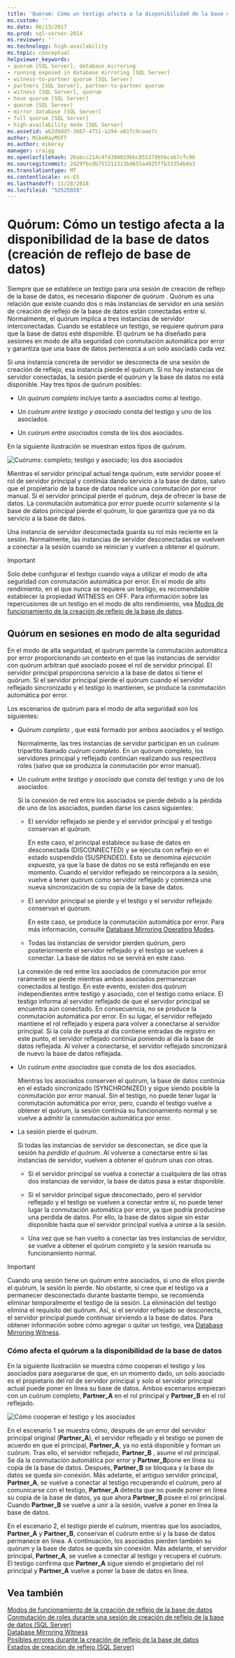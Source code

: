 ```yaml
---
title: 'Quórum: Cómo un testigo afecta a la disponibilidad de la base de datos (creación de reflejo de base de datos) | Microsoft Docs'
ms.custom: ''
ms.date: 06/13/2017
ms.prod: sql-server-2014
ms.reviewer: ''
ms.technology: high-availability
ms.topic: conceptual
helpviewer_keywords:
- quorum [SQL Server], database mirroring
- running exposed in database mirroring [SQL Server]
- witness-to-partner quorum [SQL Server]
- partners [SQL Server], partner-to-partner quorum
- witness [SQL Server], quorum
- have quorum [SQL Server]
- quorum [SQL Server]
- mirror database [SQL Server]
- full quorum [SQL Server]
- high-availability mode [SQL Server]
ms.assetid: a62d9dd7-3667-4751-a294-a61fc9caae7c
author: MikeRayMSFT
ms.author: mikeray
manager: craigg
ms.openlocfilehash: 26abcc214c4f4304019bbc855379b56cab7cfc96
ms.sourcegitcommit: 2429fbcdb751211313bd655a4825ffb33354bda3
ms.translationtype: MT
ms.contentlocale: es-ES
ms.lasthandoff: 11/28/2018
ms.locfileid: "52525028"
---
```

# <a name="quorum-how-a-witness-affects-database-availability-database-mirroring"></a>Quórum: Cómo un testigo afecta a la disponibilidad de la base de datos (creación de reflejo de base de datos)
  Siempre que se establece un testigo para una sesión de creación de reflejo de la base de datos, es necesario disponer de *quórum* . Quórum es una relación que existe cuando dos o más instancias de servidor en una sesión de creación de reflejo de la base de datos están conectadas entre sí. Normalmente, el quórum implica a tres instancias de servidor interconectadas. Cuando se establece un testigo, se requiere quórum para que la base de datos esté disponible. El quórum se ha diseñado para sesiones en modo de alta seguridad con conmutación automática por error y garantiza que una base de datos pertenezca a un solo asociado cada vez.  
  
 Si una instancia concreta de servidor se desconecta de una sesión de creación de reflejo, esa instancia pierde el quórum. Si no hay instancias de servidor conectadas, la sesión pierde el quórum y la base de datos no está disponible. Hay tres tipos de quórum posibles:  
  
-   Un *quórum completo* incluye tanto a asociados como al testigo.  
  
-   Un *cuórum entre testigo y asociado* consta del testigo y uno de los asociados.  
  
-   Un *cuórum entre asociados* consta de los dos asociados.  
  
 En la siguiente ilustración se muestran estos tipos de quórum.  
  
 ![Cuórums: completo; testigo y asociado; los dos asociados](../media/dbm-failovautoquorum.gif "Cuórums: completo; testigo y asociado; los dos asociados")  
  
 Mientras el servidor principal actual tenga quórum, este servidor posee el rol de servidor principal y continúa dando servicio a la base de datos, salvo que el propietario de la base de datos realice una conmutación por error manual. Si el servidor principal pierde el quórum, deja de ofrecer la base de datos. La conmutación automática por error puede ocurrir solamente si la base de datos principal pierde el quórum, lo que garantiza que ya no da servicio a la base de datos.  
  
 Una instancia de servidor desconectada guarda su rol más reciente en la sesión. Normalmente, las instancias de servidor desconectadas se vuelven a conectar a la sesión cuando se reinician y vuelven a obtener el quórum.  
  
> [!IMPORTANT]  
>  Solo debe configurar el testigo cuando vaya a utilizar el modo de alta seguridad con conmutación automática por error. En el modo de alto rendimiento, en el que nunca se requiere un testigo, es recomendable establecer la propiedad WITNESS en OFF. Para información sobre las repercusiones de un testigo en el modo de alto rendimiento, vea [Modos de funcionamiento de la creación de reflejo de la base de datos](database-mirroring-operating-modes.md).  
  
## <a name="quorum-in-high-safety-mode-sessions"></a>Quórum en sesiones en modo de alta seguridad  
 En el modo de alta seguridad, el quórum permite la conmutación automática por error proporcionando un contexto en el que las instancias de servidor con quórum arbitran qué asociado posee el rol de servidor principal. El servidor principal proporciona servicio a la base de datos si tiene el quórum. Si el servidor principal pierde el quórum cuando el servidor reflejado sincronizado y el testigo lo mantienen, se produce la conmutación automática por error.  
  
 Los escenarios de quórum para el modo de alta seguridad son los siguientes:  
  
-   *Quórum completo* , que está formado por ambos asociados y el testigo.  
  
     Normalmente, las tres instancias de servidor participan en un cuórum tripartito llamado *cuórum completo*. En un quórum completo, los servidores principal y reflejado continúan realizando sus respectivos roles (salvo que se produzca la conmutación por error manual).  
  
-   Un *cuórum entre testigo y asociado* que consta del testigo y uno de los asociados.  
  
     Si la conexión de red entre los asociados se pierde debido a la pérdida de uno de los asociados, pueden darse los casos siguientes:  
  
    -   El servidor reflejado se pierde y el servidor principal y el testigo conservan el quórum.  
  
         En este caso, el principal establece su base de datos en desconectada (DISCONNECTED) y se ejecuta con reflejo en el estado suspendido (SUSPENDED). Esto se denomina *ejecución expuesta*, ya que la base de datos no se está reflejando en ese momento. Cuando el servidor reflejado se reincorpora a la sesión, vuelve a tener quórum como servidor reflejado y comienza una nueva sincronización de su copia de la base de datos.  
  
    -   El servidor principal se pierde y el testigo y el servidor reflejado conservan el quórum.  
  
         En este caso, se produce la conmutación automática por error. Para más información, consulte [Database Mirroring Operating Modes](database-mirroring-operating-modes.md).  
  
    -   Todas las instancias de servidor pierden quórum, pero posteriormente el servidor reflejado y el testigo se vuelven a conectar. La base de datos no se servirá en este caso.  
  
     La conexión de red entre los asociados de conmutación por error raramente se pierde mientras ambos asociados permanezcan conectados al testigo. En este evento, existen dos quórum independientes entre testigo y asociado, con el testigo como enlace. El testigo informa al servidor reflejado de que el servidor principal se encuentra aún conectado. En consecuencia, no se produce la conmutación automática por error. En su lugar, el servidor reflejado mantiene el rol reflejado y espera para volver a conectarse al servidor principal. Si la cola de puesta al día contiene entradas de registro en este punto, el servidor reflejado continúa poniendo al día la base de datos reflejada. Al volver a conectarse, el servidor reflejado sincronizará de nuevo la base de datos reflejada.  
  
-   Un *cuórum entre asociados* que consta de los dos asociados.  
  
     Mientras los asociados conserven el quórum, la base de datos continúa en el estado sincronizado (SYNCHRONIZED) y sigue siendo posible la conmutación por error manual. Sin el testigo, no puede tener lugar la conmutación automática por error, pero, cuando el testigo vuelve a obtener el quórum, la sesión continúa su funcionamiento normal y se vuelve a admitir la conmutación automática por error.  
  
-   La sesión pierde el quórum.  
  
     Si todas las instancias de servidor se desconectan, se dice que la sesión ha *perdido el quórum*. Al volverse a conectarse entre sí las instancias de servidor, vuelven a obtener el quórum unas con otras.  
  
    -   Si el servidor principal se vuelva a conectar a cualquiera de las otras dos instancias de servidor, la base de datos pasa a estar disponible.  
  
    -   Si el servidor principal sigue desconectado, pero el servidor reflejado y el testigo se vuelven a conectar entre sí, no puede tener lugar la conmutación automática por error, ya que podría producirse una perdida de datos. Por ello, la base de datos sigue sin estar disponible hasta que el servidor principal vuelva a unirse a la sesión.  
  
    -   Una vez que se han vuelto a conectar las tres instancias de servidor, se vuelve a obtener el quórum completo y la sesión reanuda su funcionamiento normal.  
  
> [!IMPORTANT]  
>  Cuando una sesión tiene un quórum entre asociados, si uno de ellos pierde el quórum, la sesión lo pierde. No obstante, si cree que el testigo va a permanecer desconectado durante bastante tiempo, se recomienda eliminar temporalmente el testigo de la sesión. La eliminación del testigo elimina el requisito del quórum. Así, si el servidor reflejado se desconecta, el servidor principal puede continuar sirviendo a la base de datos. Para obtener información sobre cómo agregar o quitar un testigo, vea [Database Mirroring Witness](database-mirroring-witness.md).  
  
### <a name="how-quorum-affects-database-availability"></a>Cómo afecta el quórum a la disponibilidad de la base de datos  
 En la siguiente ilustración se muestra cómo cooperan el testigo y los asociados para asegurarse de que, en un momento dado, un solo asociado es el propietario del rol de servidor principal y solo el servidor principal actual puede poner en línea su base de datos. Ambos escenarios empiezan con un cuórum completo, **Partner_A** en el rol principal y **Partner_B** en el rol reflejado.  
  
 ![Cómo cooperan el testigo y los asociados](../media/dbm-quorum-scenarios.gif "Cómo cooperan el testigo y los asociados")  
  
 En el escenario 1 se muestra cómo, después de un error del servidor principal original (**Partner_A**), el servidor reflejado y el testigo se ponen de acuerdo en que el principal, **Partner_A**, ya no está disponible y forman un cuórum. Tras ello, el servidor reflejado, **Partner_B** , asume el rol principal. Se da la conmutación automática por error y **Partner_B**pone en línea su copia de la base de datos. Después, **Partner_B** se bloquea y la base de datos se queda sin conexión. Más adelante, el antiguo servidor principal, **Partner_A**, se vuelve a conectar al testigo recuperando el cuórum, pero al comunicarse con el testigo, **Partner_A** detecta que no puede poner en línea su copia de la base de datos, ya que ahora **Partner_B** posee el rol principal. Cuando **Partner_B** se vuelve a unir a la sesión, vuelve a poner en línea la base de datos.  
  
 En el escenario 2, el testigo pierde el cuórum, mientras que los asociados, **Partner_A** y **Partner_B**, conservan el cuórum entre sí y la base de datos permanece en línea. A continuación, los asociados pierden también su quórum y la base de datos se queda sin conexión. Más adelante, el servidor principal, **Partner_A**, se vuelve a conectar al testigo y recupera el cuórum. El testigo confirma que **Partner_A** sigue siendo el propietario del rol principal y **Partner_A** vuelve a poner la base de datos en línea.  
  
## <a name="see-also"></a>Vea también  
 [Modos de funcionamiento de la creación de reflejo de la base de datos](database-mirroring-operating-modes.md)   
 [Conmutación de roles durante una sesión de creación de reflejo de la base de datos &#40;SQL Server&#41;](role-switching-during-a-database-mirroring-session-sql-server.md)   
 [Database Mirroring Witness](database-mirroring-witness.md)   
 [Posibles errores durante la creación de reflejo de la base de datos](possible-failures-during-database-mirroring.md)   
 [Estados de creación de reflejo &#40;SQL Server&#41;](mirroring-states-sql-server.md)  
  
  
